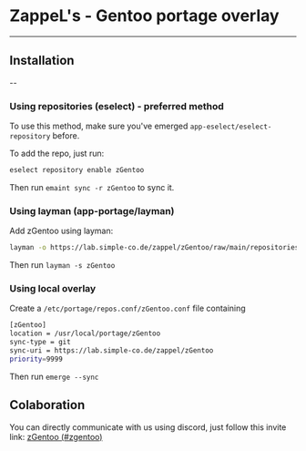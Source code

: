 # ZappeL's - Gentoo portage overlay

---

## Installation

--

### Using repositories (eselect) - preferred method

To use this method, make sure you've emerged `app-eselect/eselect-repository` before.

To add the repo, just run:

```bash
eselect repository enable zGentoo
```

Then run `emaint sync -r zGentoo` to sync it.

### Using layman (app-portage/layman)

Add zGentoo using layman:

```Bash
layman -o https://lab.simple-co.de/zappel/zGentoo/raw/main/repositories.xml -f -a zGentoo
```

Then run `layman -s zGentoo`

### Using local overlay

Create a `/etc/portage/repos.conf/zGentoo.conf` file containing

```Bash
[zGentoo]
location = /usr/local/portage/zGentoo
sync-type = git
sync-uri = https://lab.simple-co.de/zappel/zGentoo
priority=9999
```

Then run `emerge --sync`

## Colaboration

You can directly communicate with us using discord, just follow this invite link: 
[zGentoo (#zgentoo)](https://discord.gg/f8xbb6g)
